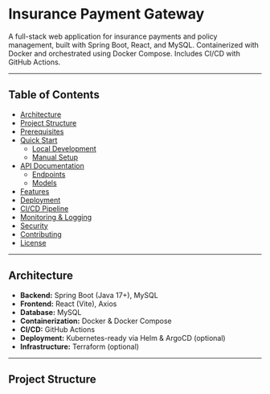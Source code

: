 
# Insurance Payment Gateway

A full-stack web application for insurance payments and policy management, built with Spring Boot, React, and MySQL. Containerized with Docker and orchestrated using Docker Compose. Includes CI/CD with GitHub Actions.

---

## Table of Contents

- [Architecture](#architecture)
- [Project Structure](#project-structure)
- [Prerequisites](#prerequisites)
- [Quick Start](#quick-start)
  - [Local Development](#local-development)
  - [Manual Setup](#manual-setup)
- [API Documentation](#api-documentation)
  - [Endpoints](#endpoints)
  - [Models](#models)
- [Features](#features)
- [Deployment](#deployment)
- [CI/CD Pipeline](#cicd-pipeline)
- [Monitoring & Logging](#monitoring--logging)
- [Security](#security)
- [Contributing](#contributing)
- [License](#license)

---

## Architecture

- **Backend:** Spring Boot (Java 17+), MySQL
- **Frontend:** React (Vite), Axios
- **Database:** MySQL
- **Containerization:** Docker & Docker Compose
- **CI/CD:** GitHub Actions
- **Deployment:** Kubernetes-ready via Helm & ArgoCD (optional)
- **Infrastructure:** Terraform (optional)

---

## Project Structure


